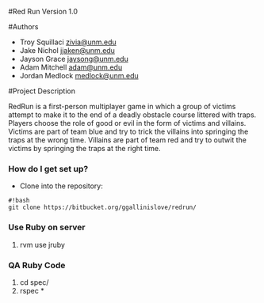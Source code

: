 #Red Run 
Version 1.0

#Authors
* Troy Squillaci <zivia@unm.edu>
* Jake Nichol <jjaken@unm.edu>
* Jayson Grace <jaysong@unm.edu>
* Adam Mitchell <adam@unm.edu>
* Jordan Medlock <medlock@unm.edu>

#Project Description

RedRun is a first-person multiplayer game in which a group of victims attempt to make it to the end of a deadly obstacle course littered with traps. Players choose the role of good or evil in the form of victims and villains. Victims are part of team blue and try to trick the villains into springing the traps at the wrong time. Villains are part of team red and try to outwit the victims by springing the traps at the right time.

### How do I get set up? ###

* Clone into the repository:

```
#!bash
git clone https://bitbucket.org/ggallinislove/redrun/

```

### Use Ruby on server ###
1. rvm use jruby

### QA Ruby Code ###
1. cd spec/
2. rspec *